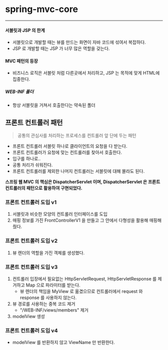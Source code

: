 # spring-mvc-core

----

#### 서블릿과 JSP 의 한계

- 서블릿으로 개발할 때는 뷰를 만드는 화면이 자바 코드에 섞여서 복잡하다.
- JSP 로 개발할 때는 JSP 가 너무 많은 역할을 갖는다.

#### MVC 패턴의 등장
- 비즈니스 로직은 서블릿 처럼 다른곳에서 처리하고, JSP 는 목적에 맞게 HTML에 집중한다.

##### WEB-INF 폴더
- 항상 서블릿을 거쳐서 호출한다는 약속된 폴더

## 프론트 컨트롤러 패턴
> 공통의 관심사를 처리하는 프로세스를 컨트롤러 앞 단에 두는 패턴

- 프론트 컨트롤러 서블릿 하나로 클라이언트의 요청을 다 받는다.
- 프론트 컨트롤러가 요청에 맞는 컨트롤러를 찾아서 호출한다.
- 입구를 하나로..
- 공통 처리가 쉬워진다.
- 프론트 컨트롤러를 제외한 나머지 컨트롤러는 서블릿에 대해 몰라도 된다.

<b> 스프링 웹 MVC 의 핵심은 DispatcherServlet 이며, DispatcherServlet 은 프론트 컨트롤러의 패턴으로 활용하여 구현되었다. </b>  

### 프론트 컨트롤러 도입 v1

1. 서블릿과 비슷한 모양의 컨트롤러 인터페이스를 도입
2. 매핑 정보를 가진 FrontControllerV1 을 만들고 그 안에서 다형성을 활용해 매핑해줬다.

### 프론트 컨트롤러 도입 v2

1. 뷰 렌더의 역할을 가진 객체를 생성했다.

### 프론트 컨트롤러 도입 v3
1. 컨트롤러 입장에서 필요없는 HttpServletRequest, HttpServletResponse 를 제거하고 Map 으로 파라미터를 받는다.
   - 뷰 렌더의 책임을 MyView 로 옮겼으므로 컨트롤러에서 request 와 response 를 사용하지 않는다.
2. 뷰 경로를 사용하는 중복 코드 제거
   - "/WEB-INF/views/members" 제거
3. modelView 생성

### 프론트 컨트롤러 도입 v4
- modelView 를 반환하지 않고 ViewName 만 반환한다.